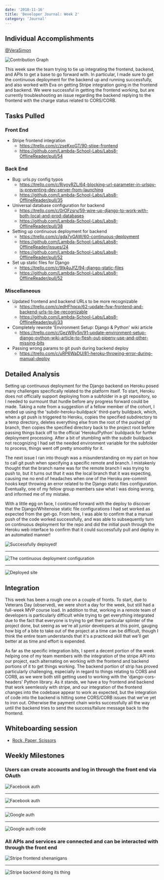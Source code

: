 ```yaml
---
date: '2018-11-16'
title: 'Developer Journal: Week 2'
category: 'Journal'
---
```


## Individual Accomplishments

[@VeraSimon](https://github.com/VeraSimon)

![Contribution Graph](https://raw.githubusercontent.com/VeraSimon/portfolio/master/blog/2018-11-16/contribution_graph.png 'Github Repository Contribution Graph')

<!-- Provide a paragraph (5-8 sentences) summarizing the work you did this week, the challenges you faced, the tools you used, and your accomplishments. -->

This week saw the team trying to tie up integrating the frontend, backend, and APIs to get a base to go forward with. In particular, I made sure to get the continuous deployment for the backend up and running successfully, and also worked with Eva on getting Stripe integration going in the frontend and backend. We were successful in getting the frontend working, but are currently troubleshooting an issue regarding the backend replying to the frontend with the charge status related to CORS/CORB.

## Tasks Pulled

### Front End

- Stripe frontend integration
  - https://trello.com/c/zseKxoGT/90-stipe-frontend
  - https://github.com/Lambda-School-Labs/Labs8-OfflineReader/pull/54

### Back End

- Bug: urls.py config typos
  - https://trello.com/c/RiyoyRZL/64-blocking-url-parameter-in-urlspy-is-preventing-dev-server-from-launching
  - https://github.com/Lambda-School-Labs/Labs8-OfflineReader/pull/35
- Universal database configuration for backend
  - https://trello.com/c/0rOFzsry/59-wire-up-django-to-work-with-both-local-and-prod-databases
  - https://github.com/Lambda-School-Labs/Labs8-OfflineReader/pull/38
- Setting up continuous deployment for backend
  - https://trello.com/c/gda7yGAW/60-continuous-deployment
  - https://github.com/Lambda-School-Labs/Labs8-OfflineReader/issues/24
  - https://github.com/Lambda-School-Labs/Labs8-OfflineReader/pull/52
- Set up static files for Django
  - https://trello.com/c/9lk4uJfZ/94-django-static-files
  - https://github.com/Lambda-School-Labs/Labs8-OfflineReader/pull/52

### Miscellaneous

- Updated frontend and backend URLs to be more recognizable
  - https://trello.com/c/edHFhqcp/62-update-fsw-frontend-and-backend-urls-to-be-recognizable
  - https://github.com/Lambda-School-Labs/Labs8-OfflineReader/pull/33
- Completely rewrote 'Environment Setup: Django & Python' wiki article
  - https://trello.com/c/GezWRy5n/91-update-environment-setup-django-python-wiki-article-to-flesh-out-pipenv-use-and-other-missing-bits
- Passing wrong params to git push during backend deploy
  - https://trello.com/c/uRP6WaDU/81-heroku-throwing-error-during-manual-deploy

## Detailed Analysis

<!-- Pick one of your tickets and provide a detailed analysis of the work you did. This should be approximately 1/4 page of text, and at least three screenshots. -->

Setting up continuous deployment for the Django backend on Heroku posed many challenges specifically related to the platform itself. To start, Heroku does not officially support deploying from a subfolder in a git repository, so I needed to surmount that hurdle before any progress forward could be made. Taking a note from a suggestion of a fellow member of the cohort, I ended up using the 'subdir-heroku-buildpack' third-party buildpack, which, when a git push is triggered to Heroku, copies the specified subdirectory to a temp directory, deletes everything else from the root of the pushed git branch, then copies the specified directory back to the project root before passing things back off to the official 'Heroku/Python' buildpack for further deployment processing. After a bit of stumbling with the subdir buildpack not recognizing I had set the needed environment variable for the subfolder to process, things went off pretty smoothly for it.

The next issue I ran into though was a misunderstanding on my part on how to call git push when specifying a specific remote and branch. I mistakenly thought that the branch name was for the remote branch I was trying to push to, but it turns out that it was the local branch that it was expecting, causing me no end of headaches when one of the Heroku pre-commit hooks kept throwing an error related to the Django static files configuration. Eventually, one of my fellow group members saw what I was doing wrong, and informed me of my mistake.

With a little egg on face, I continued forward with the deploy to discover that the Django/Whitenoise static file configurations I had set worked as expected from the get-go. From here, I was able to confirm that a manual push of the code worked successfully, and was able to subsequently turn on continuous deployment for the repo and did the initial push through the Heroku web interface to confirm that it could successfully pull and deploy in an automated manner!

![Successfully deployed!](https://raw.githubusercontent.com/VeraSimon/portfolio/master/blog/2018-11-16/dep_success.png 'Deploy success!')

---

![The continuous deployment configuration](https://raw.githubusercontent.com/VeraSimon/portfolio/master/blog/2018-11-16/dep_config.png 'Deploy configuration')

---

![Deployed site](https://raw.githubusercontent.com/VeraSimon/portfolio/master/blog/2018-11-16/dep_site.png 'Deployed site')

## Integration

<!-- As a part of your journal entry, write 1/4 to 1/2 a page reflecting on your experiences working with a team to integrate several servers, pages, APIs, and services into one project. Describe how your pieces of the project interfaced with and integrated with your teammates. -->

This week has been a rough one on a couple of fronts. To start, due to Veterans Day (observed), we were short a day for the week, but still had a full-week MVP course load. In addition to that, working in a remote team of developers is particularly difficult while trying to get everything integrated due to the fact that everyone is trying to get their particular splinter of the project done, but seeing as we're all junior developers at this point, gauging how big of a bite to take out of the project at a time can be difficult, though I think the entire team understands that it's a practiced skill that we'll get better at as time and effort is expended.

As far as the specific integration bits, I spent a decent portion of the week helping one of my team members with the integration of the stripe API into our project, each alternating on working with the frontend and backend portions of it to get things working. The backend portion of strip has proved particularly challenging, especially in regard to things relating to CORS and CORB, as we were both still getting used to working with the 'django-cors-headers' Python library. As it stands, we have a toy frontend and backend that work seemlessly with stripe, and our integration of the frontend changes into the codebase appear to work as expected, but the integration of code into the backend is hitting some CORS/CORB issues that we've yet to iron out. Otherwise the payment chain works successfully all the way until the backend tries to send the success/failure message back to the frontend.

## Whiteboarding session

<!-- Add a link to the weeks whiteboarding session -->

- [Rock, Paper, Scissors](https://www.youtube.com/watch?v=QOb4PD3loHw)

## Weekly Milestones

<!-- As a group, provide links to evidence that:
Front and back end servers are connected
Users can create accounts and log in through the front end via OAuth
All APIs and services are connected and can be interacted with through the front end. A test message is acceptable to meet this requirement
 -->

### Users can create accounts and log in through the front end via OAuth

![Facebook auth](https://raw.githubusercontent.com/VeraSimon/portfolio/master/blog/2018-11-16/facebook-pop-up.jpg 'Facebook auth')

---

![Facebook auth](https://raw.githubusercontent.com/VeraSimon/portfolio/master/blog/2018-11-16/facebook-console-log.jpg 'Facebook auth')

---

![Google auth](https://raw.githubusercontent.com/VeraSimon/portfolio/master/blog/2018-11-16/google-auth.png 'Google auth')

---

![Google auth code](https://raw.githubusercontent.com/VeraSimon/portfolio/master/blog/2018-11-16/google-auth-code.png 'Google auth code')

### All APIs and services are connected and can be interacted with through the front end

![Stripe frontend shenanigans](https://raw.githubusercontent.com/VeraSimon/portfolio/master/blog/2018-11-16/frontend-stripe-cors-corb.png 'Stripe frontend shenanigans')

---

![Stripe backend doing its thing](https://raw.githubusercontent.com/VeraSimon/portfolio/master/blog/2018-11-16/backend-stripe-response.png 'Stripe backend doing its thing')
